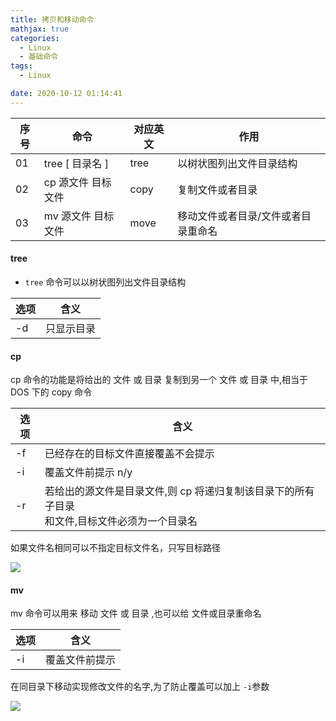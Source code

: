 ```yaml
---
title: 拷贝和移动命令
mathjax: true
categories:
  - Linux
  - 基础命令
tags:
  - Linux

date: 2020-10-12 01:14:41
---
```


| 序号 | 命令 | 对应英文 | 作用 | 
| --- | --- | --- | --- | 
| 01 | tree [ 目录名 ] | tree | 以树状图列出文件目录结构 | 
| 02 | cp 源文件 目标文件 | copy | 复制文件或者目录| 
| 03 | mv 源文件 目标文件 | move | 移动文件或者目录/文件或者目录重命名 |

#### tree

+ `tree` 命令可以以树状图列出文件目录结构

| 选项 | 含义 |
| --- | --- |
| -d | 只显示目录 |

#### cp

cp 命令的功能是将给出的 文件 或 目录 复制到另一个 文件 或 目录 中,相当于 DOS 下的 copy 命令

| 选项 | 含义 |
| --- | --- |
| -f | 已经存在的目标文件直接覆盖不会提示 |
| -i | 覆盖文件前提示 n/y|
| -r | 若给出的源文件是目录文件,则 cp 将递归复制该目录下的所有子目录</br>和文件,目标文件必须为一个目录名|

如果文件名相同可以不指定目标文件名，只写目标路径

![](0001.png)


#### mv

mv 命令可以用来 移动 文件 或 目录 ,也可以给 文件或目录重命名

| 选项 | 含义 |
| --- | --- |
| -i | 覆盖文件前提示 |

在同目录下移动实现修改文件的名字,为了防止覆盖可以加上 `-i`参数

![](0002.png)